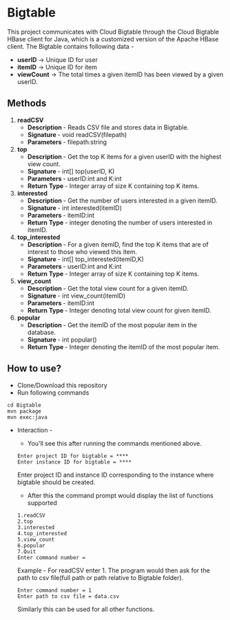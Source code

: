 # Bigtable
This project communicates with Cloud Bigtable through the Cloud Bigtable HBase client for Java, which is a customized version of the Apache HBase client. The Bigtable contains following data - 
* **userID** -> Unique ID for user
* **itemID** -> Unique ID for item 
* **viewCount** -> The total times a given itemID has been viewed by a given userID. 
## Methods
<ol>
   <li>
    <b>readCSV</b>
    <ul> 
      <li><b> Description </b> - Reads CSV file and stores data in Bigtable.</li>
      <li><b> Signature </b> - void readCSV(filepath) </li>
      <li><b> Parameters </b> - filepath:string</li>
    </ul>
  </li>
  <li>
    <b>top</b>
    <ul> 
      <li><b> Description </b> - Get the top K items for a given userID with the highest view count.</li>
      <li><b> Signature </b> - int[] top(userID, K) </li>
      <li><b> Parameters </b> - userID:int and K:int</li>
      <li><b> Return Type </b> - Integer array of size K containing top K items. </li>
    </ul>
  </li>
  <li>
    <b>interested</b>
    <ul> 
      <li><b> Description </b> - Get the number of users interested in a given itemID.  </li>
      <li><b> Signature </b> - int interested(itemID) </li>
      <li><b> Parameters </b> - itemID:int</li>
      <li><b> Return Type </b> - integer denoting the number of users interested in itemID.</li>
    </ul>
  </li>
  <li>
    <b>top_interested</b>
    <ul> 
      <li><b> Description </b> - For a given itemID, find the top K items that are of interest to those who viewed this item. </li>
      <li><b> Signature </b> - int[] top_interested(itemID,K) </li>
      <li><b> Parameters </b> - userID:int and K:int</li>
      <li><b> Return Type </b> - Integer array of size K containing top K items.</li>
    </ul>
  </li>
  <li>
    <b>view_count</b>
    <ul> 
      <li><b> Description </b> - Get the total view count for a given itemID.  </li>
      <li><b> Signature </b> - int view_count(itemID) </li>
      <li><b> Parameters </b> - itemID:int</li>
      <li><b> Return Type </b> - Integer denoting total view count for given itemID.</li>
    </ul>
  </li>
   <li>
    <b>popular</b>
    <ul> 
      <li><b> Description </b> - Get the itemID of the most popular item in the database.  </li>
      <li><b> Signature </b> - int popular() </li>
      <li><b> Return Type </b> - Integer denoting the itemID of the most popular item.</li>
    </ul>
  </li>
</ol>

## How to use?
* Clone/Download this repository
* Run following commands
``` 
cd Bigtable
mvn package
mvn exec:java
```
* Interaction -

   * You'll see this after running the commands mentioned above.
   ```
   Enter project ID for bigtable = ****
   Enter instance ID for bigtable = ****
   ```
   Enter project ID and instance ID corresponding to the instance where bigtable should be created.
   * After this the command prompt would display the list of functions supported
   ```
   1.readCSV
   2.top
   3.interested
   4.top_interested
   5.view_count
   6.popular
   7.Quit
   Enter command number = 
   ```
   Example - For readCSV enter 1. The program would then ask for the path to csv file(full path or path relative to Bigtable folder).
   ```
   Enter command number = 1
   Enter path to csv file = data.csv
   ```
   Similarly this can be used for all other functions.
